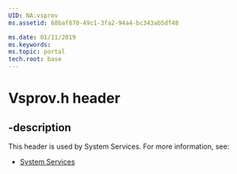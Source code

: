 ```yaml
---
UID: NA:vsprov
ms.assetid: 68baf870-49c1-3fa2-94a4-bc343ab5df48

ms.date: 01/11/2019
ms.keywords: 
ms.topic: portal
tech.root: base
---
```


# Vsprov.h header


## -description


This header is used by System Services. For more information, see:

- [System Services](../_base/index.md)

